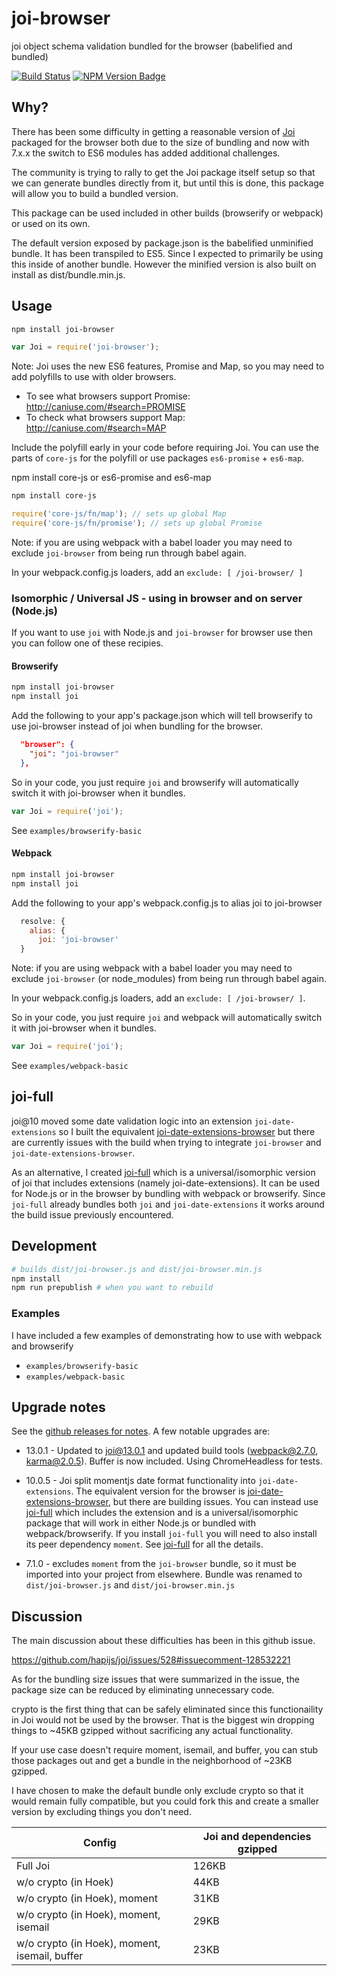 # joi-browser

joi object schema validation bundled for the browser (babelified and bundled)

[![Build Status](https://secure.travis-ci.org/jeffbski/joi-browser.png?branch=master)](http://travis-ci.org/jeffbski/joi-browser) [![NPM Version Badge](https://img.shields.io/npm/v/joi-browser.svg)](https://www.npmjs.com/package/joi-browser)

## Why?

There has been some difficulty in getting a reasonable version of [Joi](https://github.com/hapijs/joi) packaged for the browser both due to the size of bundling and now with 7.x.x the switch to ES6 modules has added additional challenges.

The community is trying to rally to get the Joi package itself setup so that we can generate bundles directly from it, but until this is done, this package will allow you to build a bundled version.

This package can be used included in other builds (browserify or webpack) or used on its own.

The default version exposed by package.json is the babelified unminified bundle. It has been transpiled to ES5. Since I expected to primarily be using this inside of another bundle. However the minified version is also built on install as dist/bundle.min.js.

## Usage


```bash
npm install joi-browser
```

```javascript
var Joi = require('joi-browser');
```

Note: Joi uses the new ES6 features, Promise and Map, so you may need to add polyfills to use with older browsers.

 - To see what browsers support Promise: http://caniuse.com/#search=PROMISE
 - To check what browsers support Map: http://caniuse.com/#search=MAP

Include the polyfill early in your code before requiring Joi. You can use the parts of `core-js` for the polyfill or use packages `es6-promise` + `es6-map`.

npm install core-js or es6-promise and es6-map
```bash
npm install core-js
```

```js
require('core-js/fn/map'); // sets up global Map
require('core-js/fn/promise'); // sets up global Promise
```

Note: if you are using webpack with a babel loader you may need to exclude `joi-browser` from being run through babel again.

In your webpack.config.js loaders, add an `exclude: [ /joi-browser/ ]`


### Isomorphic / Universal JS - using in browser and on server (Node.js)

If you want to use `joi` with Node.js and `joi-browser` for browser use then you can follow one of these recipies.

#### Browserify

```bash
npm install joi-browser
npm install joi
```

Add the following to your app's package.json which will tell browserify to use joi-browser instead of joi when bundling for the browser.

```json
  "browser": {
    "joi": "joi-browser"
  },
```

So in your code, you just require `joi` and browserify will automatically switch it with joi-browser when it bundles.

```javascript
var Joi = require('joi');
```

See `examples/browserify-basic`

#### Webpack

```bash
npm install joi-browser
npm install joi
```

Add the following to your app's webpack.config.js to alias joi to joi-browser

```javascript
  resolve: {
    alias: {
      joi: 'joi-browser'
  }
```

Note: if you are using webpack with a babel loader you may need to exclude `joi-browser` (or node_modules) from being run through babel again.

In your webpack.config.js loaders, add an `exclude: [ /joi-browser/ ]`.



So in your code, you just require `joi` and webpack will automatically switch it with joi-browser when it bundles.

```javascript
var Joi = require('joi');
```

See `examples/webpack-basic`

## joi-full

joi@10 moved some date validation logic into an extension `joi-date-extensions` so I built the equivalent [joi-date-extensions-browser](https://github.com/jeffbski/joi-date-extensions-browser) but there are currently issues with the build when trying to integrate `joi-browser` and `joi-date-extensions-browser`.

As an alternative, I created [joi-full](https://github.com/jeffbski/joi-full) which is a universal/isomorphic version of joi that includes extensions (namely joi-date-extensions). It can be used for Node.js or in the browser by bundling with webpack or browserify. Since `joi-full` already bundles both `joi` and `joi-date-extensions` it works around the build issue previously encountered.


## Development

```bash
# builds dist/joi-browser.js and dist/joi-browser.min.js
npm install
npm run prepublish # when you want to rebuild
```

### Examples

I have included a few examples of demonstrating how to use with webpack and browserify

 - `examples/browserify-basic`
 - `examples/webpack-basic`

## Upgrade notes

See the [github releases for notes](https://github.com/jeffbski/joi-browser/releases). A few notable upgrades are:

 - 13.0.1 - Updated to joi@13.0.1 and updated build tools (webpack@2.7.0, karma@2.0.5). Buffer is now included. Using ChromeHeadless for tests.

 - 10.0.5 - Joi split momentjs date format functionality into `joi-date-extensions`. The equivalent version for the browser is [joi-date-extensions-browser](https://github.com/jeffbski/joi-date-extensions-browser), but there are building issues. You can instead use [joi-full](https://github.com/jeffbski/joi-full) which includes the extension and is a universal/isomorphic package that will work in either Node.js or bundled with webpack/browserify. If you install `joi-full` you will need to also install its peer dependency `moment`. See [joi-full](https://github.com/jeffbski/joi-full) for all the details.

 - 7.1.0 - excludes `moment` from the `joi-browser` bundle, so it must be imported into your project from elsewhere. Bundle was renamed to `dist/joi-browser.js` and `dist/joi-browser.min.js`

## Discussion

The main discussion about these difficulties has been in this github issue.

https://github.com/hapijs/joi/issues/528#issuecomment-128532221

As for the bundling size issues that were summarized in the issue, the package size can be reduced by eliminating unnecessary code.

crypto is the first thing that can be safely eliminated since this functionaility in Joi would not be used by the browser. That is the biggest win dropping things to ~45KB gzipped without sacrificing any actual functionality.

If your use case doesn't require moment, isemail, and buffer, you can stub those packages out and get a bundle in the neighborhood of ~23KB gzipped.

I have chosen to make the default bundle only exclude crypto so that it would remain fully compatible, but you could fork this and create a smaller version by excluding things you don't need.

| Config | Joi and dependencies gzipped |
|----------|------------------------------------------|
| Full Joi | 126KB |
| w/o crypto (in Hoek) | 44KB |
| w/o crypto (in Hoek), moment | 31KB |
| w/o crypto (in Hoek), moment, isemail | 29KB |
| w/o crypto (in Hoek), moment, isemail, buffer | 23KB |
